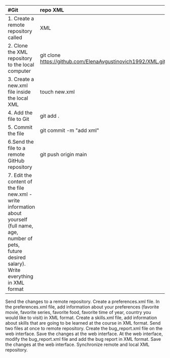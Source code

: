 
#Git   | repo XML
:---------------------------------------------|:-------------------|
1. Create a remote repository called           | XML
2. Clone the XML repository to the local computer | git clone https://github.com/ElenaAvgustinovich1992/XML.git
3. Create a new.xml file inside the local XML| touch new.xml 
4. Add the file to Git | git add .  
5. Commit the file | git commit -m "add xml" 
6.Send the file to a remote GitHub repository | git push origin main 
7. Edit the content of the file new.xml - write information about yourself (full name, age, number of pets, future desired salary). Write everything in XML format |








Send the changes to a remote repository.
Create a preferences.xml file.
In the preferences.xml file, add information about your preferences (favorite movie, favorite series, favorite food, favorite time of year, country you would like to visit) in XML format.
Create a skills.xml file, add information about skills that are going to be learned at the course in XML format.
Send two files at once to remote repository.
Create the bug_report.xml file on the web interface.
Save the changes at the web interface.
At the web interface, modify the bug_report.xml file and add the bug report in XML format.
Save the changes at the web interface.
Synchronize remote and local XML repository.
